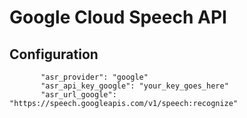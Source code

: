 # Google Cloud Speech API

## Configuration

```
       "asr_provider": "google"
       "asr_api_key_google": "your_key_goes_here"
       "asr_url_google": "https://speech.googleapis.com/v1/speech:recognize"
```

